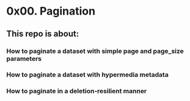 # 0x00. Pagination

## This repo is about:

### How to paginate a dataset with simple page and page_size parameters

### How to paginate a dataset with hypermedia metadata

### How to paginate in a deletion-resilient manner
